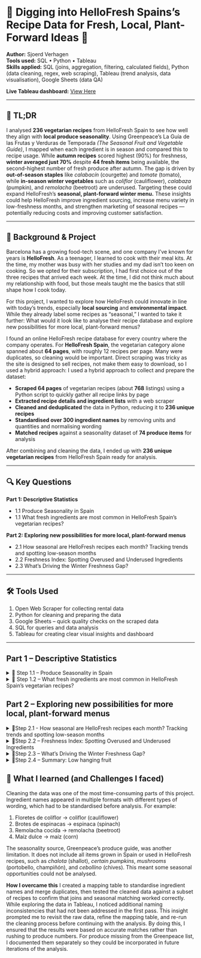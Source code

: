 # 🌱 Digging into HelloFresh Spains’s Recipe Data for Fresh, Local, Plant-Forward Ideas 🌱

**Author:** Sjoerd Verhagen  
**Tools used:** SQL • Python • Tableau  
**Skills applied:**  SQL (joins, aggregation, filtering, calculated fields), Python (data cleaning, regex, web scraping), Tableau (trend analysis, data visualisation), Google Sheets (data QA)

**Live Tableau dashboard:** [View Here](https://public.tableau.com/views/YOUR-DASHBOARD-LINK)


---

## 📌 TL;DR 

I analysed **236 vegetarian recipes** from HelloFresh Spain to see how well they align with **local produce seasonality**. Using Greenpeace’s La Guía de las Frutas y Verduras de Temporada _(The Seasonal Fruit and Vegetable Guide)_, I mapped when each ingredient is in season and compared this to recipe usage. While **autumn recipes** scored highest (90%) for freshness, **winter averaged just 70%** despite **44 fresh items** being available, the second-highest number of fresh produce after autumn. The gap is driven by **out-of-season staples** like _calabacín_ (courgette) and _tomate_ (tomato), while **in-season winter vegetables** such as _coliflor_ (cauliflower), _calabaza_ (pumpkin), and _remolacha_ (beetroot) are underused. Targeting these could expand HelloFresh’s **seasonal, plant-forward winter menu.** These insights could help HelloFresh improve ingredient sourcing, increase menu variety in low-freshness months, and strengthen marketing of seasonal recipes — potentially reducing costs and improving customer satisfaction.

---

## 🎯 Background & Project

Barcelona has a growing food-tech scene, and one company I’ve known for years is **HelloFresh**. As a teenager, I learned to cook with their meal kits. At the time, my mother was busy with her studies and my dad isn’t too keen on cooking. So we opted for their subscription, I had first choice out of the three recipes that arrived each week. At the time, I did not think much about my relationship with food, but those meals taught me the basics that still shape how I cook today.

For this project, I wanted to explore how HelloFresh could innovate in line with today’s trends, especially **local sourcing** and **environmental impact**. While they already label some recipes as “seasonal,” I wanted to take it further: What would it look like to analyse their recipe database and explore new possibilities for more local, plant-forward menus?

I found an online HelloFresh recipe database for every country where the company operates. For **HelloFresh Spain**, the vegetarian category alone spanned about **64 pages**, with roughly 12 recipes per page. Many were duplicates, so cleaning would be important. Direct scraping was tricky as the site is designed to sell recipes, not make them easy to download, so I used a hybrid approach:
I used a hybrid approach to collect and prepare the dataset:
- **Scraped 64 pages** of vegetarian recipes (about **768** listings) using a Python script to quickly gather all recipe links by page
- **Extracted recipe details and ingredient lists** with a web scraper
- **Cleaned and deduplicated** the data in Python, reducing it to **236 unique recipes**
- **Standardised over 300 ingredient names** by removing units and quantities and normalising wording
- **Matched recipes** against a seasonality dataset of **74 produce items** for analysis

After combining and cleaning the data, I ended up with **236 unique vegetarian recipes** from HelloFresh Spain ready for analysis.

---

## 🔍 Key Questions

**Part 1: Descriptive Statistics**
- 1.1 Produce Seasonality in Spain
- 1.1 What fresh ingredients are most common in HelloFresh Spain’s vegetarian recipes? 

**Part 2: Exploring new possibilities for more local, plant-forward menus**
- 2.1 How seasonal are HelloFresh recipes each month? Tracking trends and spotting low-season months
- 2.2 Freshness Index: Spotting Overused and Underused Ingredients
- 2.3 What’s Driving the Winter Freshness Gap?

---

## 🛠️ Tools Used

1. Open Web Scraper for collecting rental data
2. Python for cleaning and preparing the data
3. Google Sheets – quick quality checks on the scraped data
4.  SQL for queries and data analysis
5. Tableau for creating clear visual insights and dashboard

---

## Part 1 – Descriptive Statistics

</details>
<details>
<summary>🌱 Step 1.1 – Produce Seasonality in Spain </summary>

**Step Overview**

To understand how well HelloFresh recipes align with what is naturally available, the first step is to map out the seasonality of fresh produce in Spain. For this, I worked with _**Greenpeace’s La Guía de las Frutas y Verduras de Temporada**_ [The Seasonal Fruit and Vegetable Guide], which lists the fruits and vegetables that are in season in Spain each month. I converted the PDF into a CSV, with each row showing the product name, the month, and whether it is in season. The dataset covers **74** fresh products in total. 

<img src="https://github.com/sjoerd-verhagen/hellofresh-seasonality-spain/blob/main/vegs bubbles2.png" width="800">


Out of these, **5** items are available year-round: ajo (garlic), cebolla (onion), patata (potato), plátano (plantain), and zanahoria (carrot). The median availability is **7** months per year, with produce such as tomate (tomato), brócoli (broccoli), and fresas (strawberries) all falling into this middle range. In the chart, red bubbles mark produce with the shortest seasons, shifting through light to dark green as availability increases, while bubble size still reflects how many months it is in season.

The chart below shows how many products are in season each month. Summer months such as _julio_ (July) with **34** items and _agosto_ (August) with **30** items have the lowest variety, while _octubre_ (October) peaks with **58** items in season, followed by noviembre (November) with **52**. By season, _otoño_ (autumn) has the highest variety, then _invierno_ (winter), followed by _primavera_ (spring). _Verano_ (summer) has the fewest options.

<img src="https://github.com/sjoerd-verhagen/hellofresh-seasonality-spain/blob/main/When-in-season2.png" alt="In what months are different fruits, herbs, and vegetables in season in Spain?" width="800">

</details> <details> <summary>🌱 Step 1.2 – What fresh ingredients are most common in HelloFresh Spain’s vegetarian recipes?</summary>


**Step overview**

After mapping Spain’s produce seasonality, the next step is to see which fresh ingredients HelloFresh uses most often in its vegetarian recipes. I cleaned and matched ingredient names from the seasonality table with those in the recipes table, ensuring consistent formatting by lowercasing and trimming spaces. Then, I counted how many distinct recipes each ingredient appears in to find the most common ingredients. Finally, I calculated the percentage of total recipes that include each ingredient to show its relative frequency.


```sql
WITH clean_seasonality AS (
    SELECT
        LOWER(TRIM(REPLACE(producto, ' (merged)', ''))) AS producto_clean,
        month,
        in_season
    FROM public."11 aug - seasonality"
),

matched_recipes AS (
    SELECT DISTINCT
        LOWER(TRIM(cs.producto_clean)) AS ingredient,
        r."web-scraper-order" AS recipe_id
    FROM public."11 aug - recipes exploded" r
    JOIN clean_seasonality cs
        ON LOWER(TRIM(r."Ingredients")) = LOWER(TRIM(cs.producto_clean))
),

total_recipes AS (
    SELECT COUNT(DISTINCT "web-scraper-order") AS total_count
    FROM public."11 aug - recipes exploded"
)

SELECT
    mr.ingredient,
    COUNT(DISTINCT mr.recipe_id) AS unique_recipe_count,
    ROUND( (COUNT(DISTINCT mr.recipe_id)::decimal / tr.total_count) * 100, 2) AS percent_of_total_recipes
FROM matched_recipes mr
CROSS JOIN total_recipes tr
GROUP BY mr.ingredient, tr.total_count
ORDER BY unique_recipe_count DESC
LIMIT 10;
```

| ingredient | unique_recipe_count | percent_of_total_recipes |
|------------|---------------------|--------------------------|
| cebolla    |                 118 |                      50% |
| calabacín  |                  48 |                   20.34% |
| zanahoria  |                  47 |                   19.92% |
| tomate     |                  27 |                   11.44% |
| limón      |                  26 |                   11.02% |
| patata     |                  22 |                    9.32% |
| perejil    |                  22 |                    9.32% |
| lima       |                  20 |                    8.47% |
| albahaca   |                  20 |                    8.47% |
| berenjena  |                  17 |                     7.2% |

_Cebolla_ (onion) leads by a wide margin, appearing in 50% of recipes. Next are _calabacín_ (zucchini) at 20.34% and _zanahoria_ (carrot) at 19.92%, showing their strong presence. _Tomate_ (tomato) and _limón_ (lemon) feature in about 11% each. Herbs also have a solid role, with _perejil_ (parsley) in 9.32% and _albahaca_ (basil) in 8.47% of recipes. 

</details>

## Part 2 – Exploring new possibilities for more local, plant-forward menus 

<details>
  <summary>🌱Step 2.1 - How seasonal are HelloFresh recipes each month? Tracking trends and spotting low-season months </summary


**Step overview**

With the seasonality map complete and the most common ingredients identified, the next step is to measure how closely HelloFresh recipes follow the seasonal calendar. This step calculates the percentage of in-season ingredients in HelloFresh recipes for each month by matching every fresh ingredient with the seasonality table to see if it is in season at that time.

It calculates both:
- the overall monthly percentage of in-season ingredients across all recipes
- the average percentage of in-season ingredients per recipe

The output shows, per month, total fresh ingredient mentions, how many are in season, the overall percentage in season, and the recipe level average percentage in season.

```sql
WITH clean_seasonality AS (
  SELECT
    LOWER(TRIM(REPLACE(producto, ' (merged)', ''))) AS producto_clean,
    LOWER(TRIM(month)) AS month,
    in_season
  FROM public."11 aug - seasonality"
),

recipe_ingredients AS (
  SELECT
    r."web-scraper-order"          AS recipe_id,
    LOWER(TRIM(r."Ingredients"))    AS ingredient
  FROM public."12 aug - recipes exploded" r
),

-- only keep recipe ingredient rows that are fresh produce (appear in seasonality at any month)
fresh_recipe_ingredients AS (
  SELECT ri.recipe_id, ri.ingredient
  FROM recipe_ingredients ri
  JOIN (SELECT DISTINCT producto_clean FROM clean_seasonality) s
    ON ri.ingredient = s.producto_clean
),

-- totals per month counting each ingredient mention once per recipe
monthly_totals AS (
  SELECT
    cs.month,
    COUNT(*) AS total_ingredient_mentions,
    COUNT(*) FILTER (WHERE cs.in_season = 1) AS total_in_season_mentions
  FROM fresh_recipe_ingredients ri
  JOIN clean_seasonality cs
    ON ri.ingredient = cs.producto_clean
  GROUP BY cs.month
),

-- percent in season per recipe then averaged per month
matched_per_recipe_month AS (
  SELECT
    ri.recipe_id,
    cs.month,
    COUNT(*) FILTER (WHERE cs.in_season = 1)    AS ingredients_in_season,
    COUNT(*)                                    AS total_ingredients
  FROM fresh_recipe_ingredients ri
  JOIN clean_seasonality cs
    ON ri.ingredient = cs.producto_clean
  GROUP BY ri.recipe_id, cs.month
),

avg_percent_per_recipe AS (
  SELECT
    month,
    ROUND(AVG((ingredients_in_season::decimal / NULLIF(total_ingredients,0)) * 100), 2) AS avg_percent_per_recipe
  FROM matched_per_recipe_month
  GROUP BY month
)

SELECT
  mt.month,
  mt.total_ingredient_mentions      AS total_ingredients,
  mt.total_in_season_mentions       AS total_ingredients_in_season,
  ROUND((mt.total_in_season_mentions::decimal / NULLIF(mt.total_ingredient_mentions,0)) * 100, 2)
    AS percent_in_season_overall,
  ap.avg_percent_per_recipe
FROM monthly_totals mt
LEFT JOIN avg_percent_per_recipe ap USING (month)
ORDER BY CASE mt.month
  WHEN 'enero' THEN 1
  WHEN 'febrero' THEN 2
  WHEN 'marzo' THEN 3
  WHEN 'abril' THEN 4
  WHEN 'mayo' THEN 5
  WHEN 'junio' THEN 6
  WHEN 'julio' THEN 7
  WHEN 'agosto' THEN 8
  WHEN 'septiembre' THEN 9
  WHEN 'octubre' THEN 10
  WHEN 'noviembre' THEN 11
  WHEN 'diciembre' THEN 12
END;
```

| "month"      | "total_ingredients" | "total_ingredients_in_season" | "percent_in_season_overall" | "avg_percent_per_recipe" |
|--------------|---------------------|-------------------------------|-----------------------------|--------------------------|
| "enero"      | 531                 | 353                           | 66.48                       | 68.71                    |
| "febrero"    | 531                 | 359                           | 67.61                       | 70.15                    |
| "marzo"      | 531                 | 321                           | 60.45                       | 62.92                    |
| "abril"      | 531                 | 359                           | 67.61                       | 70.15                    |
| "mayo"       | 531                 | 448                           | 84.37                       | 85.92                    |
| "junio"      | 531                 | 441                           | 83.05                       | 83.45                    |
| "julio"      | 531                 | 387                           | 72.88                       | 71.83                    |
| "agosto"     | 531                 | 383                           | 72.13                       | 70.99                    |
| "septiembre" | 531                 | 466                           | 87.76                       | 87.53                    |
| "octubre"    | 531                 | 523                           | 98.49                       | 98.02                    |
| "noviembre"  | 531                 | 441                           | 83.05                       | 82.99                    |
| "deciembre"  | 531                 | 381                           | 71.75                       | 72.72                    |


<img src="https://github.com/sjoerd-verhagen/hellofresh-seasonality-spain/blob/main/recipes-seasonal-each-month.png" width="800">

_Invierno_ (winter) has the lowest share of seasonal ingredients in recipes, with _primavera_ (spring) and _verano_ (summer) only slightly higher. _Atoño_ (autumn) stands out, with 89.51% of recipe ingredients in season. On the monthly level, _Marzo_ (March) is the lowest at 62.92%, followed by _Enero_ (January), _Febrero_ (February), and April, all between 69% and 70%. A similar dip appears in summer, with _Julio_ (July) and _Agosto_ (August) both around 71%.

<img src="https://github.com/sjoerd-verhagen/hellofresh-seasonality-spain/blob/main/seasonal vs recipes use.png" width="800">

When we compare the recipes to the actual availability of fresh produce (see graph), we find months where many items are in season but do not appear in the same proportion in in-season recipes. The clearest example is in _**invierno**_ (winter). During this season, the average recipe freshness is 70,53%, yet on average 44 produce items are in season — the second highest count of all seasons. This mismatch displays there is considerable room to include more seasonal ingredients in winter recipes.

</details>
<details>
  <summary>🌱Step 2.2 – Freshness Index: Spotting Overused and Underused Ingredients </summary

**Step overview**

First, I looked at the whole year to see which ingredients are **overused** or **underused** compared to how often they are actually in season. This uses a _freshness gap_ measure: the difference between an ingredient’s share of recipes and the share of the year it is in season.

<img src="https://github.com/sjoerd-verhagen/hellofresh-seasonality-spain/blob/main/freshness gap.png" width="600">

**Overused** – Ingredients used frequently despite being in season for only part of the year.
_Calabacín_ (courgette) appears in 48 recipes (20% of the total) but is only fresh for six months. _Tomate_ (tomato) is fresh for seven months yet features heavily in recipes, along with _albahaca_ (basil), _lima_ (lime), and _berenjena_ (aubergine), each used 7–8% of the time but only in season for four to six months.

**Underused despite high availability** – Ingredients that are in season most of the year but rarely used.
While staples like _ajo_ (garlic), _patata_ (potato), and _zanahoria_ (carrot) are fresh year-round and used often, others such as _pack choi_ (fresh for 10 months but in only one recipe) and _rábano_ (radish, fresh for 9 months but also in just one recipe) are barely present.

**What I learned**
With the year-round patterns clear, the next step is to focus on _**invierno**_ (winter). Here, the gap is driven by ingredients like _calabacín_ and _tomate_, which are out of season all winter yet appear regularly in recipes. This pulls the overall winter freshness down to around 70% despite 44 produce items being in season — a pattern we explore in detail in Step 2.3.

</details>

<details>
  <summary>🌱Step 2.3 – What’s Driving the Winter Freshness Gap? </summary>

**Step overview**

Now we zoom in on which ingredients drive the **winter gap**. The goal is to identify items that are fresh in _invierno_ (winter) but appear less in recipes, as well as those that are used heavily despite being out of season. _Cebolla_ is excluded as a clear outlier: it appears in 50% of all recipes and is always in season. This highlights the main overused and underused drivers in winter, helping explain why recipe freshness averages around 70% despite about 44 items being in season.

<img src="https://github.com/sjoerd-verhagen/hellofresh-seasonality-spain/blob/main/Winter Gap.png" width="800">

In this bar chart the usage of the ingredients in recipes is displayed. The colours range from green (in season all winter), orange (1 month of winter in season), and green (in season all winter), to zoom in to see what ingredients drive the winter gap.

As seen in the year-round view, _calabacín_ (courgette) and _tomate_ (tomato) are the main overused drivers, followed by _lima_ (lime), _albahaca_ (basil), and _berenjena_ (aubergine). At the other end of the chart are the ingredients with untapped potential: _kale_, _rábano_ (radish), _coliflor_ (cauliflower), _calabaza_ (pumpkin), and _remolacha_ (beetroot). All are in season throughout winter and often feature in heartier seasonal dishes, yet currently appear in relatively few recipes.

</details> <details>
  <summary>🌱Step 2.4 – Summary: Low hanging fruit </summary
</details>

**My advice to HelloFresh**

Taking these insights together, the most promising approach is to focus on produce that is already in use, so it is familiar to customers and suppliers, but that could appear more often in recipes. This is especially relevant for winter, when the average freshness drops to **70**%. During this season, there is actually more produce in season than appears in the recipes, with **44** fresh items available.

The lower seasonality score in winter comes from the fact that, among the top 10 products (excluding _cebolla_ (onion)), _calabacín_ (courgette) is out of season, _tomate_ (tomato) and _lima_ (lime) are only in season for one month, and both _albahaca_ (basil) and _berenjena_ (aubergine) are also out of season. For hearty winter dishes, it would be worth exploring vegetables that stay in season throughout winter, such as **_coliflor_** (cauliflower), **_calabaza_** (pumpkin), _**pack choi**_, **_rábano_** (radish), and **_remolacha_** (beetroot). Many of these are currently underused but could bring variety and freshness to the winter menu.

By increasing the presence of these seasonal winter vegetables, HelloFresh could expand its recipe portfolio with dishes that are both marketable as seasonal and better aligned with local availability.

</details>

## 🚧 What I learned (and Challenges I faced)

Cleaning the data was one of the most time-consuming parts of this project. Ingredient names appeared in multiple formats with different types of wording, which had to be standardised before analysis. For example: 
1. Floretes de coliflor → coliflor (cauliflower)
2. Brotes de espinacas → espinaca (spinach)
3. Remolacha cocida → remolacha (beetroot)
4. Maíz dulce → maíz (corn)

The seasonality source, Greenpeace’s produce guide, was another limitation. It does not include all items grown in Spain or used in HelloFresh recipes, such as _chalota_ (shallot), _certain pumpkins_, _mushrooms_ (portobello, champiñón), and _cebollino_ (chives). This meant some seasonal opportunities could not be analysed.

**How I overcame this**
I created a mapping table to standardise ingredient names and merge duplicates, then tested the cleaned data against a subset of recipes to confirm that joins and seasonal matching worked correctly. While exploring the data in Tableau, I noticed additional naming inconsistencies that had not been addressed in the first pass. This insight prompted me to revisit the raw data, refine the mapping table, and re-run the cleaning process before continuing with the analysis. By doing this, I ensured that the results were based on accurate matches rather than rushing to produce numbers. For produce missing from the Greenpeace list, I documented them separately so they could be incorporated in future iterations of the analysis.

